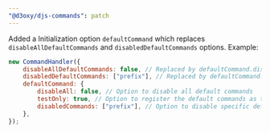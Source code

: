 ```yaml
---
"@d3oxy/djs-commands": patch
---
```


Added a Initialization option `defaultCommand` which replaces `disableAllDefaultCommands` and `disabledDefaultCommands` options.
Example:

```js
new CommandHandler({
    disableAllDefaultCommands: false, // Replaced by defaultCommand.disableAll
    disabledDefaultCommands: ["prefix"], // Replaced by defaultCommand.disabledCommands
    defaultCommand: {
        disableAll: false, // Option to disable all default commands
        testOnly: true, // Option to register the default commands as testOnly
        disabledCommands: ["prefix"], // Option to disable specific default commands
    },
});
```
